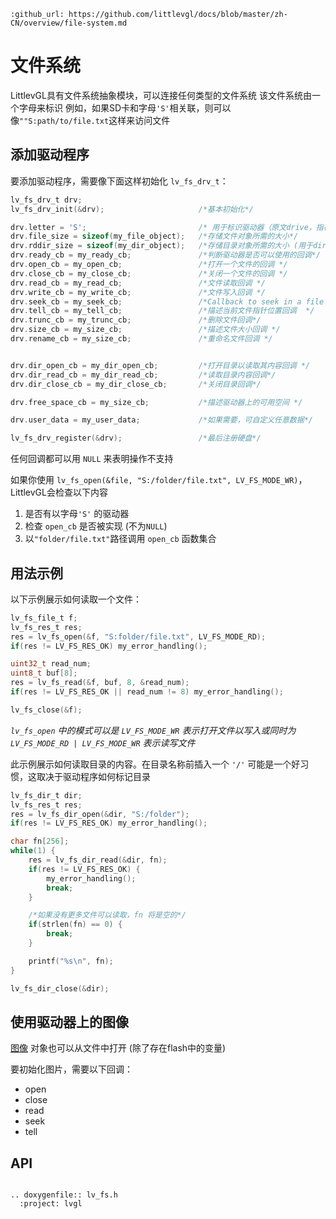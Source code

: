 ```eval_rst
:github_url: https://github.com/littlevgl/docs/blob/master/zh-CN/overview/file-system.md
```
# 文件系统

LittlevGL具有文件系统抽象模块，可以连接任何类型的文件系统
该文件系统由一个字母来标识
例如，如果SD卡和字母`'S'`相关联，则可以像`""S:path/to/file.txt`这样来访问文件

## 添加驱动程序

要添加驱动程序，需要像下面这样初始化 `lv_fs_drv_t`：
```c
lv_fs_drv_t drv; 
lv_fs_drv_init(&drv);                     /*基本初始化*/

drv.letter = 'S';                         /* 用于标识驱动器（原文drive，指存储设备，如磁盘驱动器，硬盘驱动器，闪存驱动器等 — 译者注）的大写字母 */
drv.file_size = sizeof(my_file_object);   /*存储文件对象所需的大小*/
drv.rddir_size = sizeof(my_dir_object);   /*存储目录对象所需的大小 (用于dir_open/close/read)*/ 
drv.ready_cb = my_ready_cb;               /*判断驱动器是否可以使用的回调*/
drv.open_cb = my_open_cb;                 /*打开一个文件的回调 */
drv.close_cb = my_close_cb;               /*关闭一个文件的回调 */
drv.read_cb = my_read_cb;                 /*文件读取回调 */
drv.write_cb = my_write_cb;               /*文件写入回调 */
drv.seek_cb = my_seek_cb;                 /*Callback to seek in a file (Move cursor) */
drv.tell_cb = my_tell_cb;                 /*描述当前文件指针位置回调  */
drv.trunc_cb = my_trunc_cb;               /*删除文件回调*/
drv.size_cb = my_size_cb;                 /*描述文件大小回调 */
drv.rename_cb = my_size_cb;               /*重命名文件回调 */


drv.dir_open_cb = my_dir_open_cb;         /*打开目录以读取其内容回调 */
drv.dir_read_cb = my_dir_read_cb;         /*读取目录内容回调*/
drv.dir_close_cb = my_dir_close_cb;       /*关闭目录回调*/

drv.free_space_cb = my_size_cb;           /*描述驱动器上的可用空间 */

drv.user_data = my_user_data;             /*如果需要，可自定义任意数据*/

lv_fs_drv_register(&drv);                 /*最后注册硬盘*/

```

任何回调都可以用 `NULL` 来表明操作不支持

如果你使用 `lv_fs_open(&file, "S:/folder/file.txt", LV_FS_MODE_WR)`， LittlevGL会检查以下内容
1. 是否有以字母`'S'` 的驱动器
2. 检查 `open_cb` 是否被实现 (不为`NULL`)
3. 以`"folder/file.txt"`路径调用 `open_cb` 函数集合

## 用法示例

以下示例展示如何读取一个文件：
```c
lv_fs_file_t f;
lv_fs_res_t res;
res = lv_fs_open(&f, "S:folder/file.txt", LV_FS_MODE_RD);
if(res != LV_FS_RES_OK) my_error_handling();

uint32_t read_num;
uint8_t buf[8];
res = lv_fs_read(&f, buf, 8, &read_num);
if(res != LV_FS_RES_OK || read_num != 8) my_error_handling();

lv_fs_close(&f);
```
*`lv_fs_open` 中的模式可以是 `LV_FS_MODE_WR` 表示打开文件以写入或同时为 `LV_FS_MODE_RD | LV_FS_MODE_WR` 表示读写文件*

此示例展示如何读取目录的内容。在目录名称前插入一个 `'/'` 可能是一个好习惯，这取决于驱动程序如何标记目录
```c
lv_fs_dir_t dir;
lv_fs_res_t res;
res = lv_fs_dir_open(&dir, "S:/folder");
if(res != LV_FS_RES_OK) my_error_handling();

char fn[256];
while(1) {
    res = lv_fs_dir_read(&dir, fn);
    if(res != LV_FS_RES_OK) {
        my_error_handling();
        break;
    }

    /*如果没有更多文件可以读取，fn 将是空的*/
    if(strlen(fn) == 0) {
        break;
    }

    printf("%s\n", fn);
}

lv_fs_dir_close(&dir);
```

## 使用驱动器上的图像

[图像](/object-types/img) 对象也可以从文件中打开 (除了存在flash中的变量)

要初始化图片，需要以下回调：
- open
- close
- read
- seek
- tell


## API 

```eval_rst

.. doxygenfile:: lv_fs.h
  :project: lvgl
        
```


